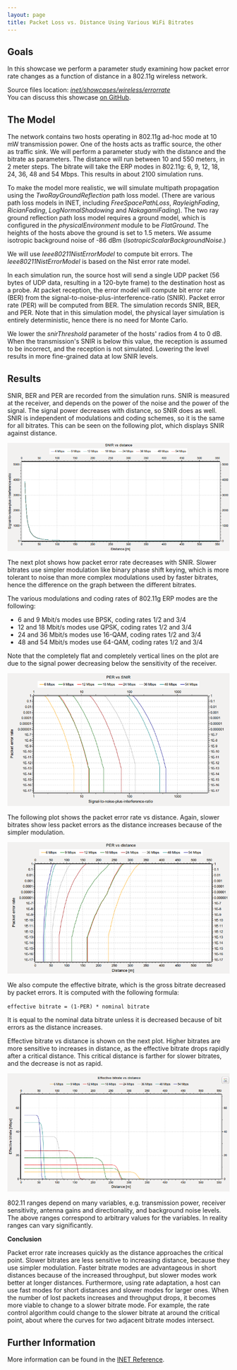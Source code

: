```yaml
---
layout: page
title: Packet Loss vs. Distance Using Various WiFi Bitrates
---
```


Goals
-----

In this showcase we perform a parameter study examining how packet error rate changes as a function of distance in a 802.11g wireless network.

Source files location: <a href="https://github.com/inet-framework/inet-showcases/tree/master/visualizer/earth" target="_blank"><var>inet/showcases/wireless/errorrate</var></a>
<br/>You can discuss this showcase <a href="https://github.com/inet-framework/inet-showcases/issues/7" target="_blank">on GitHub</a>.

<!--TODO:

    Hogy konfigurálod be az inetet, hogy ilyen parameter study-t tudj csinálni

    effective bitrate <- throughput DONE
    bele vannak számolva a bit hibák miatti veszteségek

    - hogy keletkezett ez a diagram...milyen statistisztikákat recordoltak, hogy kell beállítani a chart-ot
    - "a 10^-13-ont nullának tekintjük" DONE
    - #!!! ezeket el kell magyarázni mert essential
    - ahol lehet mást választani ott elmondani hogy mit lehet DONE
    - SNIRThreshold vs Sensitivity DONE
    - sensitivity: DONE
    - minden SNIR-rel kapcsolatos dolog szimulációs optimalizáció DONE
    - Packet loss vs. distance using various wifi bitrates DONE
    - legyen g(erp)-vel DONE
    - freespacepathloss legyen? -> inkább tworay DONE
    - kell a táblázat / összehasonlítás ? -> referenciaként be lehet linkelni...mérnöki hibahatáron belül van DONE
    - NIST error model ne a goals-ba DONE
--> 
<!--
    TODO

    The Ieee80211NistErrorModel is based on the NIST error rate model, which is the default 802.11 error rate model in
    the ns-3 network simulator. URL HERE
    Which is based on [miller2003], done at NIST (Nation Institude of Standards and Technology)
    -->

The Model
---------

The network contains two hosts operating in 802.11g ad-hoc mode at 10 mW transmission power. One of the hosts acts as traffic source, the other as traffic sink. We will perform a parameter study with the distance and the bitrate as parameters. The distance will run between 10 and 550 meters, in 2 meter steps. The bitrate will take the ERP modes in 802.11g: 6, 9, 12, 18, 24, 36, 48 and 54 Mbps. This results in about 2100 simulation runs.

To make the model more realistic, we will simulate multipath propagation using the <var>TwoRayGroundReflection</var> path loss model. (There are various path loss models in INET, including <var>FreeSpacePathLoss</var>, <var>RayleighFading</var>, <var>RicianFading</var>, <var>LogNormalShadowing</var> and <var>NakagamiFading</var>). The two ray ground reflection path loss model requires a ground model, which is configured in the <var>physicalEnvironment</var> module to be <var>FlatGround</var>. The heights of the hosts above the ground is set to 1.5 meters. We assume isotropic background noise of -86 dBm (<var>IsotropicScalarBackgroundNoise</var>.)

We will use <var>Ieee80211NistErrorModel</var> to compute bit errors. The <var>Ieee80211NistErrorModel</var> is based on the Nist error rate model.

In each simulation run, the source host will send a single UDP packet (56 bytes of UDP data, resulting in a 120-byte frame) to the destination host as a probe. At packet reception, the error model will compute bit error rate (BER) from the signal-to-noise-plus-interference-ratio (SNIR). Packet error rate (PER) will be computed from BER. The simulation records SNIR, BER, and PER. Note that in this simulation model, the physical layer simulation is entirely deterministic, hence there is no need for Monte Carlo.

<!--
- the snir threshold is important because when the transmission's snir is below this value, the reception is not simulated because it is assumed to be incorrect.
- thus we have to set the snir threshold low enough to get more fine-grained data at low snir levels
-->

We lower the <var>snirThreshold</var> parameter of the hosts' radios from 4 to 0 dB. When the transmission's SNIR is below this value, the reception is assumed to be incorrect, and the reception is not simulated. Lowering the level results in more fine-grained data at low SNIR levels.

Results
-------

SNIR, BER and PER are recorded from the simulation runs. SNIR is measured at the receiver, and depends on the power of the noise and the power of the signal. The signal power decreases with distance, so SNIR does as well. SNIR is independent of modulations and coding schemes, so it is the same for all bitrates. This can be seen on the following plot, which displays SNIR against distance.

<img src="SNIR_distance_v2.png" class="screen" />

The next plot shows how packet error rate decreases with SNIR. Slower bitrates use simpler modulation like binary phase shift keying, which is more tolerant to noise than more complex modulations used by faster bitrates, hence the difference on the graph between the different bitrates.

The various modulations and coding rates of 802.11g ERP modes are the following:

- 6 and 9 Mbit/s modes use BPSK, coding rates 1/2 and 3/4
- 12 and 18 Mbit/s modes use QPSK, coding rates 1/2 and 3/4
- 24 and 36 Mbit/s modes use 16-QAM, coding rates 1/2 and 3/4
- 48 and 54 Mbit/s modes use 64-QAM, coding rates 1/2 and 3/4

Note that the completely flat and completely vertical lines on the plot are due to the signal power decreasing below the sensitivity of the receiver.

<img src="PER_SNIR_v3.png" class="screen" />

The following plot shows the packet error rate vs distance. Again, slower bitrates show less packet errors as the distance increases because of the simpler modulation.

<img src="PER_distance_v3.png" class="screen" />

We also compute the effective bitrate, which is the gross bitrate decreased by packet errors. It is computed with the following formula:

`effective bitrate = (1-PER) * nominal bitrate`

It is equal to the nominal data bitrate unless it is decreased because of bit errors as the distance increases.

Effective bitrate vs distance is shown on the next plot. Higher bitrates are more sensitive to increases in distance, as the effective bitrate drops rapidly after a critical distance. This critical distance is farther for slower bitrates, and the decrease is not as rapid.

<img src="throughput_distance3.png" class="screen" />

802.11 ranges depend on many variables, e.g. transmission power, receiver sensitivity, antenna gains and directionality, and background noise levels. The above ranges correspond to arbitrary values for the variables. In reality ranges can vary significantly.

**Conclusion**

Packet error rate increases quickly as the distance approaches the critical point. Slower bitrates are less sensitive to increasing distance, because they use simpler modulation. Faster bitrate modes are advantageous in short distances because of the increased throughput, but slower modes work better at longer distances. Furthermore, using rate adaptation, a host can use fast modes for short distances and slower modes for larger ones. When the number of lost packets increases and throughput drops, it becomes more viable to change to a slower bitrate mode. For example, the rate control algorithm could change to the slower bitrate at around the critical point, about where the curves for two adjacent bitrate modes intersect.

Further Information
-------------------

More information can be found in the <a href="https://omnetpp.org/doc/inet/api-current/neddoc/index.html" target="_blank">INET Reference</a>.
